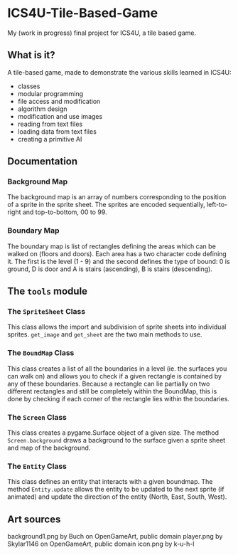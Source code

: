 # ICS4U-Tile-Based-Game

My (work in progress) final project for ICS4U, a tile based game.

## What is it?
A tile-based game, made to demonstrate the various skills learned in ICS4U:

 * classes
 * modular programming
 * file access and modification
 * algorithm design
 * modification and use images
 * reading from text files
 * loading data from text files
 * creating a primitive AI

## Documentation
### Background Map
The background map is an array of numbers corresponding to the position of a sprite in the sprite sheet. The sprites
are encoded sequentially, left-to-right and top-to-bottom, 00 to 99.

### Boundary Map
The boundary map is list of rectangles defining the areas which can be walked on (floors and doors). Each area has a two
character code defining it. The first is the level (1 - 9) and the second defines the type of bound: 0 is ground, D is
door and A is stairs (ascending), B is stairs (descending).

## The `tools` module
### The `SpriteSheet` Class
This class allows the import and subdivision of sprite sheets into individual sprites. `get_image` and `get_sheet` are
the two main methods to use.

### The `BoundMap` Class
This class creates a list of all the boundaries in a level (ie. the surfaces you can walk on) and allows you to check if
a given rectangle is contained by any of these boundaries. Because a rectangle can lie partially on two different
rectangles and still be completely within the BoundMap, this is done by checking if each corner of the rectangle lies
within the boundaries.

### The `Screen` Class
This class creates a pygame.Surface object of a given size. The method `Screen.background` draws a background to the
surface given a sprite sheet and map of the background.

### The `Entity` Class
This class defines an entity that interacts with a given boundmap. The method `Entity.update` allows the entity to be
updated to the next sprite (if animated) and update the direction of the entity (North, East, South, West).

## Art sources
background1.png by Buch on OpenGameArt, public domain
player.png by Skylar1146 on OpenGameArt, public domain
icon.png by k-u-h-l
